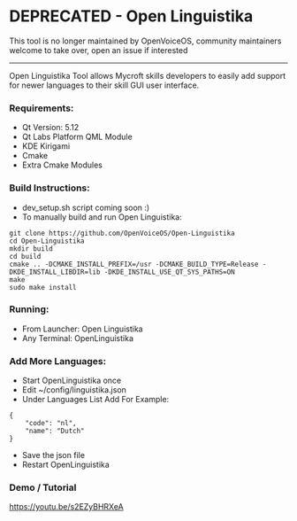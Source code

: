 # DEPRECATED - Open Linguistika

This tool is no longer maintained by OpenVoiceOS, community maintainers welcome to take over, open an issue if interested
____________________

Open Linguistika Tool allows Mycroft skills developers to easily add support for newer languages to their skill GUI user interface.

### Requirements:
 - Qt Version: 5.12
 - Qt Labs Platform QML Module
 - KDE Kirigami
 - Cmake
 - Extra Cmake Modules

### Build Instructions:
- dev_setup.sh script coming soon :)
- To manually build and run Open Linguistika:

```
git clone https://github.com/OpenVoiceOS/Open-Linguistika
cd Open-Linguistika
mkdir build
cd build
cmake .. -DCMAKE_INSTALL_PREFIX=/usr -DCMAKE_BUILD_TYPE=Release -DKDE_INSTALL_LIBDIR=lib -DKDE_INSTALL_USE_QT_SYS_PATHS=ON
make
sudo make install
```

### Running:
- From Launcher: Open Linguistika
- Any Terminal: OpenLinguistika

### Add More Languages:
- Start OpenLinguistika once
- Edit ~/config/linguistika.json
- Under Languages List Add For Example:

```
{
    "code": "nl",
    "name": "Dutch"
}
```

- Save the json file
- Restart OpenLinguistika

### Demo / Tutorial

https://youtu.be/s2EZyBHRXeA

